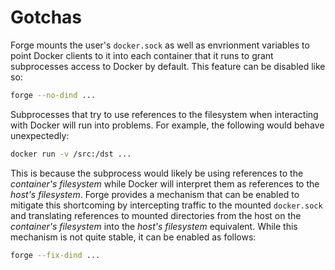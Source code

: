 # Gotchas

Forge mounts the user's `docker.sock` as well as envrionment variables to point Docker clients to it into each container that it runs to grant subprocesses access to Docker by default. This feature can be disabled like so:

```sh
forge --no-dind ...
```

Subprocesses that try to use references to the filesystem when interacting with Docker will run into problems. For example, the following would behave unexpectedly:

```sh
docker run -v /src:/dst ...
```

This is because the subprocess would likely be using references to the _container's filesystem_ while Docker will interpret them as references to the _host's filesystem_. Forge provides a mechanism that can be enabled to mitigate this shortcoming by intercepting traffic to the mounted `docker.sock` and translating references to mounted directories from the host on the _container's filesystem_ into the _host's filesystem_ equivalent. While this mechanism is not quite stable, it can be enabled as follows:

```sh
forge --fix-dind ...
```
